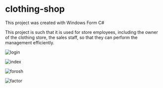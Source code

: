 # clothing-shop
This project was created with Windows Form C#

This project is such that it is used for store employees, including the owner of the clothing store, the sales staff, so that they can perform the management efficiently.

![login](https://user-images.githubusercontent.com/69434150/195123274-5e6c291e-2587-4f79-b3d8-c5fce9003081.jpg)

![index](https://user-images.githubusercontent.com/69434150/195127514-e489f94f-5cfa-488e-9563-62dd3163987d.jpg)

![forosh](https://user-images.githubusercontent.com/69434150/195128146-8c31d538-4f20-4d11-a071-51410ca820ef.jpg)

![factor](https://user-images.githubusercontent.com/69434150/195126206-3fd720c6-c9f8-4ecc-8aff-7b19670b977f.jpg)
